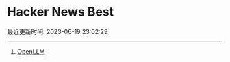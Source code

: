 # Hacker News Best

最近更新时间: 2023-06-19 23:02:29

--- 
1. [OpenLLM](https://github.com/bentoml/OpenLLM) 
